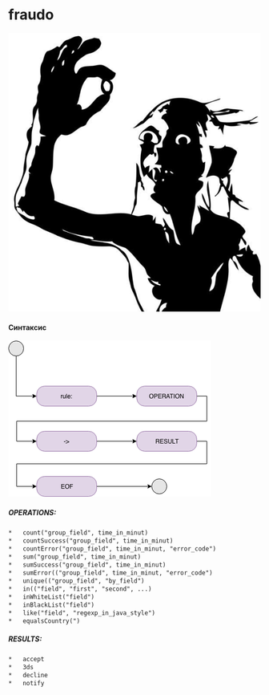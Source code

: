 # fraudo

![alt text](logo.jpg)

#### Синтаксис

![alt text](syntax.png)

##### OPERATIONS:
~~~~
*   count("group_field", time_in_minut)
*   countSuccess("group_field", time_in_minut)
*   countError("group_field", time_in_minut, "error_code")
*   sum("group_field", time_in_minut)
*   sumSuccess("group_field", time_in_minut)
*   sumError(("group_field", time_in_minut, "error_code")
*   unique(("group_field", "by_field")
*   in(("field", "first", "second", ...)
*   inWhiteList("field")
*   inBlackList("field")
*   like("field", "regexp_in_java_style")
*   equalsCountry(")
~~~~
##### RESULTS:
~~~~
*   accept 
*   3ds
*   decline
*   notify
~~~~